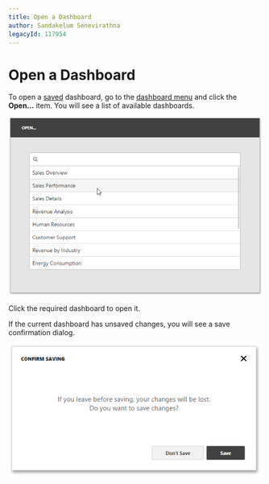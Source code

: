```yaml
---
title: Open a Dashboard
author: Sandakelum Senevirathna
legacyId: 117954
---
```

# Open a Dashboard
To open a [saved](save-a-dashboard.md) dashboard, go to the [dashboard menu](ui-elements/dashboard-menu.md) and click the **Open...** item. You will see a list of available dashboards.

![wdd-menu-open-page](../../images/img125581.png)

Click the required dashboard to open it.

If the current dashboard has unsaved changes, you will see a save confirmation dialog.

![wdd-save-chages-confirm-dialog](../../images/img125634.png)